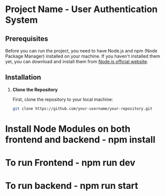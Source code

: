 # Project Name - User Authentication System

## Prerequisites

Before you can run the project, you need to have Node.js and npm (Node Package Manager) installed on your machine. If you haven't installed them yet, you can download and install them from [Node.js official website](https://nodejs.org/).

## Installation

1. **Clone the Repository**

   First, clone the repository to your local machine:

   ```bash
   git clone https://github.com/your-username/your-repository.git

# Install Node Modules on both frontend and backend - npm install
# To run Frontend - npm run dev
# To run backend - npm run start
